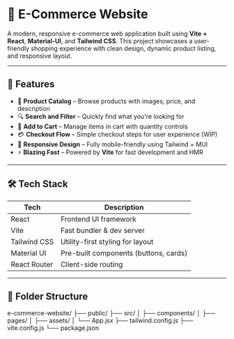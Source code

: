 # 🛒 E-Commerce Website

A modern, responsive e-commerce web application built using **Vite + React**, **Material-UI**, and **Tailwind CSS**. This project showcases a user-friendly shopping experience with clean design, dynamic product listing, and responsive layout.

---

## 🚀 Features

- 🧾 **Product Catalog** – Browse products with images, price, and description
- 🔍 **Search and Filter** – Quickly find what you're looking for
- 🛒 **Add to Cart** – Manage items in cart with quantity controls
- 💳 **Checkout Flow** – Simple checkout steps for user experience (WIP)
- 📱 **Responsive Design** – Fully mobile-friendly using Tailwind + MUI
- ⚡ **Blazing Fast** – Powered by **Vite** for fast development and HMR

---

## 🛠️ Tech Stack

| Tech         | Description                           |
|--------------|---------------------------------------|
| React        | Frontend UI framework                 |
| Vite         | Fast bundler & dev server             |
| Tailwind CSS | Utility-first styling for layout      |
| Material UI  | Pre-built components (buttons, cards) |
| React Router | Client-side routing                   |

---

## 📁 Folder Structure

e-commerce-website/
├── public/
├── src/
│ ├── components/
│ ├── pages/
│ ├── assets/
│ └── App.jsx
├── tailwind.config.js
├── vite.config.js
└── package.json

